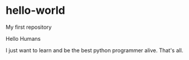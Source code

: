 # hello-world
My first repository

Hello Humans

I just want to learn and be the best python programmer alive.
That's all.
